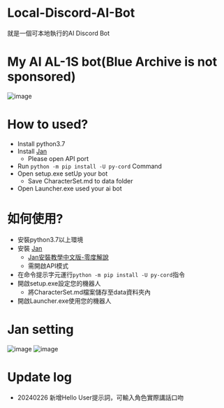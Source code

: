 # Local-Discord-AI-Bot
就是一個可本地執行的AI Discord Bot

# My AI AL-1S bot(Blue Archive is not sponsored)
![image](https://github.com/LilyRasPi0502/Local-Discord-AI-Bot/assets/115215163/716c66f2-f171-43b4-bb87-7cbdb19b33e8)


# How to used?
- Install python3.7
- Install [Jan](https://github.com/janhq/jan)
  - Please open API port
- Run `python -m pip install -U py-cord` Command
- Open setup.exe setUp your bot
  - Save CharacterSet.md to data folder
- Open Launcher.exe used your ai bot

# 如何使用?
- 安裝python3.7以上環境
- 安裝 [Jan](https://github.com/janhq/jan)
  - [Jan安裝教學中文版-零度解說](https://www.youtube.com/watch?v=gf8Phs2YXWU)
  - 需開啟API模式
- 在命令提示字元運行`python -m pip install -U py-cord`指令
- 開啟setup.exe設定您的機器人
  - 將CharacterSet.md檔案儲存至data資料夾內
- 開啟Launcher.exe使用您的機器人

# Jan setting
![image](https://github.com/LilyRasPi0502/Local-Discord-AI-Bot/assets/115215163/f96a8403-0d32-408e-95c7-8ecf263b44d9)
![image](https://github.com/LilyRasPi0502/Local-Discord-AI-Bot/assets/115215163/08ba0351-bdd4-4851-918d-e3ca9930f26d)

# Update log
- 20240226 新增Hello User提示詞，可輸入角色實際講話口吻
